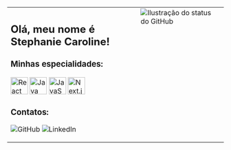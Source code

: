 <table> <tr> <!-- Coluna da esquerda --> <td style="width: 60%; vertical-align: top;">

<h2>Olá, meu nome é <strong>Stephanie Caroline!</strong></h2>

<h3>Minhas especialidades:</h3> <p> <img src="https://cdn.jsdelivr.net/gh/devicons/devicon/icons/react/react-original.svg" alt="React" width="40" height="40" /> <img src="https://cdn.jsdelivr.net/gh/devicons/devicon/icons/java/java-original.svg" alt="Java" width="40" height="40" /> <img src="https://cdn.jsdelivr.net/gh/devicons/devicon/icons/javascript/javascript-original.svg" alt="JavaScript" width="40" height="40" /> <img src="https://cdn.jsdelivr.net/gh/devicons/devicon/icons/nextjs/nextjs-original.svg" alt="Next.js" width="40" height="40" /> </p>

<h3>Contatos:</h3> <p> <img src="https://img.shields.io/static/v1?label=GitHub&message=StephanieCaroll&color=f8efd4&style=for-the-badge&logo=GitHub" alt="GitHub"> <img src="https://img.shields.io/static/v1?label=LinkedIn&message=StephanieCaroll&color=0A66C2&style=for-the-badge&logo=LinkedIn" alt="LinkedIn"> </p>

</td>

<td style="width: 40%; vertical-align: top;"> <img src="https://github-readme-stats.vercel.app/api?username=StephanieCaroll&show_icons=true&title_color=783c00&text_color=af552e&icon_color=783c00&bg_color=f8efd4&cache_seconds=2300" alt="Ilustração do status do GitHub"> </td> </tr> </table>
